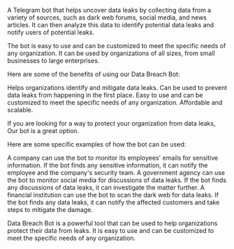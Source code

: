 A Telegram bot that helps uncover data leaks by collecting data from a variety of sources, such as dark web forums, social media, and news articles. It can then analyze this data to identify potential data leaks and notify users of potential leaks.

The bot is easy to use and can be customized to meet the specific needs of any organization. It can be used by organizations of all sizes, from small businesses to large enterprises.

Here are some of the benefits of using our Data Breach Bot:

  Helps organizations identify and mitigate data leaks.
  Can be used to prevent data leaks from happening in the first place.
  Easy to use and can be customized to meet the specific needs of any organization.
  Affordable and scalable.

If you are looking for a way to protect your organization from data leaks, Our bot is a great option.

Here are some specific examples of how the bot can be used:

  A company can use the bot to monitor its employees' emails for sensitive information. If the bot finds any sensitive information, it can notify the employee and the company's security team.
  A government agency can use the bot to monitor social media for discussions of data leaks. If the bot finds any discussions of data leaks, it can investigate the matter further.
  A financial institution can use the bot to scan the dark web for data leaks. If the bot finds any data leaks, it can notify the affected customers and take steps to mitigate the damage.

Data Breach Bot is a powerful tool that can be used to help organizations protect their data from leaks. It is easy to use and can be customized to meet the specific needs of any organization.
